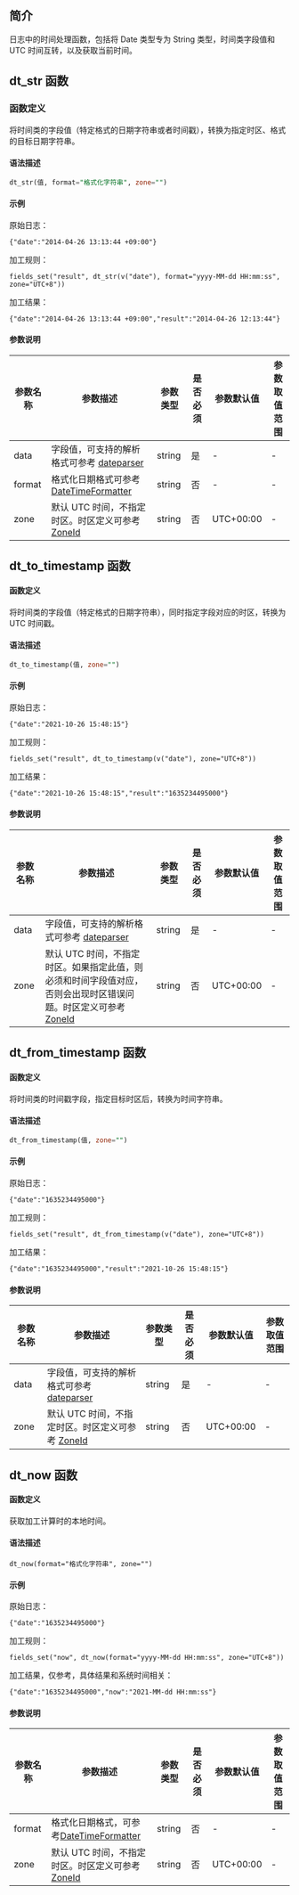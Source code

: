 ## 简介

日志中的时间处理函数，包括将 Date 类型专为 String 类型，时间类字段值和 UTC 时间互转，以及获取当前时间。

## dt_str 函数

### 函数定义

将时间类的字段值（特定格式的日期字符串或者时间戳），转换为指定时区、格式的目标日期字符串。

#### 语法描述

```sql
dt_str(值, format="格式化字符串", zone="")
```

#### 示例

原始日志：
```
{"date":"2014-04-26 13:13:44 +09:00"}
```
加工规则：
```
fields_set("result", dt_str(v("date"), format="yyyy-MM-dd HH:mm:ss", zone="UTC+8"))
```
加工结果：
```
{"date":"2014-04-26 13:13:44 +09:00","result":"2014-04-26 12:13:44"}
```

#### 参数说明

| 参数名称 | 参数描述 | 参数类型 | 是否必须 | 参数默认值 | 参数取值范围 |
|----------- | ----------- | ----------- | ----------- | -------------- | -------------- |
|data|字段值，可支持的解析格式可参考 [dateparser](https://github.com/sisyphsu/dateparser)  | string | 是 | -  | -  |
|format |格式化日期格式可参考 [DateTimeFormatter](https://docs.oracle.com/javase/8/docs/api/java/time/format/DateTimeFormatter.html) | string | 否 | -  | -  |
|zone|默认 UTC 时间，不指定时区。时区定义可参考 [ZoneId](https://docs.oracle.com/javase/8/docs/api/java/time/ZoneId.html) |string| 否 |UTC+00:00| -  |


## dt_to_timestamp 函数

#### 函数定义

将时间类的字段值（特定格式的日期字符串），同时指定字段对应的时区，转换为 UTC 时间戳。

#### 语法描述

```sql
dt_to_timestamp(值, zone="")
```

#### 示例 

原始日志：
```
{"date":"2021-10-26 15:48:15"}
```
加工规则：
```
fields_set("result", dt_to_timestamp(v("date"), zone="UTC+8"))
```
加工结果：
```
{"date":"2021-10-26 15:48:15","result":"1635234495000"}
```

#### 参数说明

| 参数名称 | 参数描述 | 参数类型 | 是否必须 | 参数默认值 | 参数取值范围 |
|----------- | ----------- | ----------- | ----------- | -------------- | -------------- |
|data|字段值，可支持的解析格式可参考 [dateparser](https://github.com/sisyphsu/dateparser)|string|是| -  | -  |
|zone|默认 UTC 时间，不指定时区。如果指定此值，则必须和时间字段值对应，否则会出现时区错误问题。时区定义可参考 [ZoneId](https://docs.oracle.com/javase/8/docs/api/java/time/ZoneId.html) |string| 否 |UTC+00:00| -  |


## dt_from_timestamp 函数

#### 函数定义

将时间类的时间戳字段，指定目标时区后，转换为时间字符串。

#### 语法描述

```sql
dt_from_timestamp(值, zone="")
```

#### 示例
原始日志：
```
{"date":"1635234495000"}
```
加工规则：
```
fields_set("result", dt_from_timestamp(v("date"), zone="UTC+8"))
```
加工结果：
```
{"date":"1635234495000","result":"2021-10-26 15:48:15"}
```

#### 参数说明

| 参数名称 | 参数描述 | 参数类型 | 是否必须 | 参数默认值 | 参数取值范围 |
|----------- | ----------- | ----------- | ----------- | -------------- | -------------- |
|data|字段值，可支持的解析格式可参考 [dateparser](https://github.com/sisyphsu/dateparser)|string|是| -  | -  |
|zone|默认 UTC 时间，不指定时区。时区定义可参考 [ZoneId](https://docs.oracle.com/javase/8/docs/api/java/time/ZoneId.html)|string|否|UTC+00:00| -  |


## dt_now 函数

#### 函数定义

获取加工计算时的本地时间。

#### 语法描述

```
dt_now(format="格式化字符串", zone="")
```

#### 示例
原始日志：
```
{"date":"1635234495000"}
```
加工规则：
```
fields_set("now", dt_now(format="yyyy-MM-dd HH:mm:ss", zone="UTC+8"))
```
加工结果，仅参考，具体结果和系统时间相关：
```
{"date":"1635234495000","now":"2021-MM-dd HH:mm:ss"}
```

#### 参数说明

| 参数名称 | 参数描述 | 参数类型 | 是否必须 | 参数默认值 | 参数取值范围 |
|----------- | ----------- | ----------- | ----------- | -------------- | -------------- |
|format|格式化日期格式，可参考[DateTimeFormatter](https://docs.oracle.com/javase/8/docs/api/java/time/format/DateTimeFormatter.html)|string|否| -  | -  |
|zone|默认 UTC 时间，不指定时区。时区定义可参考 [ZoneId](https://docs.oracle.com/javase/8/docs/api/java/time/ZoneId.html) |string|否|UTC+00:00| -  |
